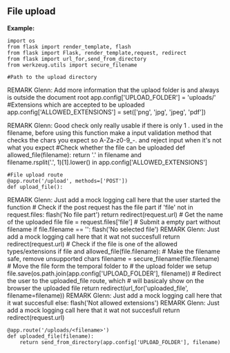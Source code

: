 File upload
-------

**Example:**

	import os
	from flask import render_template, flash
	from flask import Flask, render_template,request, redirect
	from flask import url_for,send_from_directory
	from werkzeug.utils import secure_filename

	#Path to the upload directory
REMARK Glenn: Add more information that the uplaod folder is and always is outside the document root
	app.config['UPLOAD_FOLDER'] = 'uploads/'
	#Extensions which are accepted to be uploaded
	app.config['ALLOWED_EXTENSIONS'] = set(['png', 'jpg', 'jpeg', 'pdf'])

REMARK Glenn: Good check only really usable if there is only 1 . used in the filename, before using this function make a input validation method that checks the chars you expect so A-Za-z0-9_-. and reject input when it's not what you expect
	#Check whether the file can be uploaded
	def allowed_file(filename):
	    return '.' in filename and \
	           filename.rsplit('.', 1)[1].lower() in app.config['ALLOWED_EXTENSIONS']

	#File upload route
	@app.route('/upload', methods=['POST'])
	def upload_file():
REMARK Glenn: Just add a mock logging call here that the user started the function
	    # Check if the post request has the file part
	    if 'file' not in request.files:
	        flash('No file part')
	        return redirect(request.url)
	    # Get the name of the uploaded file
	    file = request.files['file']
	    # Submit a empty part without filename
	    if file.filename == '':
	        flash('No selected file')
REMARK Glenn: Just add a mock logging call here that it wat not succesfull
	        return redirect(request.url)
	    # Check if the file is one of the allowed types/extensions
	    if file and allowed_file(file.filename):
	        # Make the filename safe, remove unsupported chars
	        filename = secure_filename(file.filename)
	        # Move the file form the temporal folder to
	        # the upload folder we setup
	        file.save(os.path.join(app.config['UPLOAD_FOLDER'], filename))
	        # Redirect the user to the uploaded_file route, which
	        # will basicaly show on the browser the uploaded file
	        return redirect(url_for('uploaded_file', filename=filename))
REMARK Glenn: Just add a mock logging call here that it wat succesfull
	    else:
	        flash('Not allowed extensions')
REMARK Glenn: Just add a mock logging call here that it wat not succesfull
	        return redirect(request.url)

	@app.route('/uploads/<filename>')
	def uploaded_file(filename):
	    return send_from_directory(app.config['UPLOAD_FOLDER'], filename)
	
